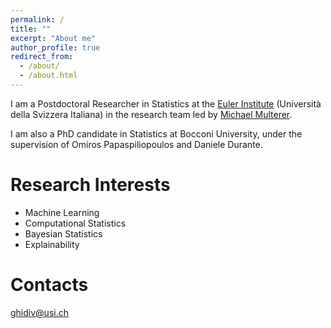 ```yaml
---
permalink: /
title: ""
excerpt: "About me"
author_profile: true
redirect_from: 
  - /about/
  - /about.html
---
```


I am a Postdoctoral Researcher in Statistics at the <a href="https://www.euler.usi.ch/">Euler Institute</a> (Università della Svizzera Italiana) in the research team led by <a href="https://muchip.github.io/">Michael Multerer</a>.

I am also a PhD candidate in Statistics at Bocconi University, under the supervision of Omiros Papaspiliopoulos and Daniele Durante.

Research Interests
======
* Machine Learning
* Computational Statistics
* Bayesian Statistics
* Explainability

Contacts
=======

ghidiv@usi.ch

